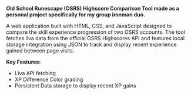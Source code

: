 **Old School Runescape (OSRS) Highscore Comparison Tool made as a personal project specifically for my group ironman duo.**

A web application built with HTML, CSS, and JavaScript designed to compare the skill experience progression of two OSRS accounts.
The tool fetches liva data from the official OSRS Highscores API and features local storage integration using JSON to track and display recent
experience gained between page visits.

**Key Features:**
  - Liva API fetching
  - XP Difference Color grading
  - Persistent Data storage to display recent XP gains

